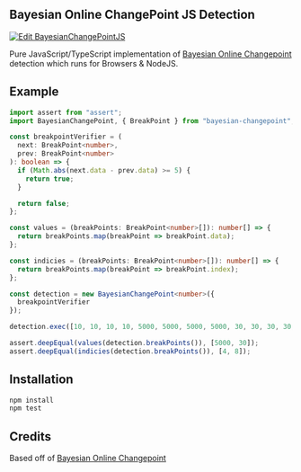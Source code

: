 ## Bayesian Online ChangePoint JS Detection

[![Edit BayesianChangePointJS](https://codesandbox.io/static/img/play-codesandbox.svg)](https://codesandbox.io/s/hopeful-hawking-vpftt?fontsize=14&hidenavigation=1&theme=dark)

Pure JavaScript/TypeScript implementation of [Bayesian Online Changepoint](https://arxiv.org/pdf/0710.3742.pdf) detection which runs for Browsers & NodeJS.

## Example

```typescript
import assert from "assert";
import BayesianChangePoint, { BreakPoint } from "bayesian-changepoint";

const breakpointVerifier = (
  next: BreakPoint<number>,
  prev: BreakPoint<number>
): boolean => {
  if (Math.abs(next.data - prev.data) >= 5) {
    return true;
  }

  return false;
};

const values = (breakPoints: BreakPoint<number>[]): number[] => {
  return breakPoints.map(breakPoint => breakPoint.data);
};

const indicies = (breakPoints: BreakPoint<number>[]): number[] => {
  return breakPoints.map(breakPoint => breakPoint.index);
};

const detection = new BayesianChangePoint<number>({
  breakpointVerifier
});

detection.exec([10, 10, 10, 10, 5000, 5000, 5000, 5000, 30, 30, 30, 30, 30]);

assert.deepEqual(values(detection.breakPoints()), [5000, 30]);
assert.deepEqual(indicies(detection.breakPoints()), [4, 8]);
```

## Installation

```bash
npm install
npm test
```

## Credits

Based off of [Bayesian Online Changepoint](https://arxiv.org/pdf/0710.3742.pdf)
